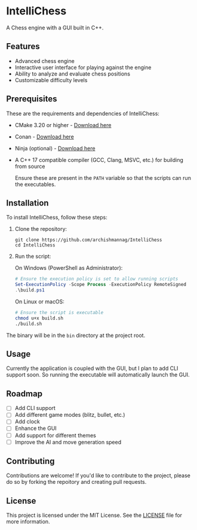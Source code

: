 # IntelliChess

A Chess engine with a GUI built in C++.

## Features

-   Advanced chess engine
-   Interactive user interface for playing against the engine
-   Ability to analyze and evaluate chess positions
-   Customizable difficulty levels

## Prerequisites

These are the requirements and dependencies of IntelliChess:

-   CMake 3.20 or higher - [Download here](https://cmake.org/download/)
-   Conan - [Download here](https://conan.io/downloads.html)
-   Ninja (optional) - [Download here](https://github.com/ninja-build/ninja/releases)
-   A C++ 17 compatible compiler (GCC, Clang, MSVC, etc.) for building from source

    Ensure these are present in the `PATH` variable so that the scripts can run the executables.

## Installation

To install IntelliChess, follow these steps:<br>

1. Clone the repository:
    ```
    git clone https://github.com/archishmannag/IntelliChess
    cd IntelliChess
    ```
2. Run the script:
    
    On Windows (PowerShell as Administrator):
    ```powershell
    # Ensure the execution policy is set to allow running scripts
    Set-ExecutionPolicy -Scope Process -ExecutionPolicy RemoteSigned
    .\build.ps1
    ```

    On Linux or macOS:
    ```bash
    # Ensure the script is executable
    chmod u+x build.sh
    ./build.sh
    ```

The binary will be in the `bin` directory at the project root.

## Usage

Currently the application is coupled with the GUI, but I plan to add CLI support soon. So running the executable will automatically launch the GUI.

## Roadmap

-   [ ] Add CLI support
-   [ ] Add different game modes (blitz, bullet, etc.)
-   [ ] Add clock
-   [ ] Enhance the GUI
-   [ ] Add support for different themes
-   [ ] Improve the AI and move generation speed

## Contributing

Contributions are welcome! If you'd like to contribute to the project, please do so by forking the repoitory and creating pull requests.

## License

This project is licensed under the MIT License. See the [LICENSE](LICENSE) file for more information.

